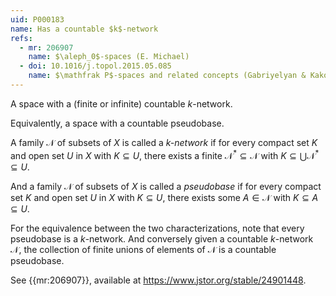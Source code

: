 ```yaml
---
uid: P000183
name: Has a countable $k$-network
refs:
  - mr: 206907
    name: $\aleph_0$-spaces (E. Michael)
  - doi: 10.1016/j.topol.2015.05.085
    name: $\mathfrak P$-spaces and related concepts (Gabriyelyan & Kakol)
---
```


A space with a (finite or infinite) countable $k$-network.

Equivalently, a space with a countable pseudobase.

A family $\mathcal N$ of subsets of $X$ is called a *$k$-network* if for every compact set $K$ and open set $U$ in $X$ with $K\subseteq U$, there exists a finite $\mathcal{N}^* \subseteq \mathcal{N}$ with $K \subseteq \bigcup\mathcal{N}^* \subseteq U$.

And a family $\mathcal{N}$ of subsets of $X$ is called a *pseudobase* if for every compact set $K$ and open set $U$ in $X$ with $K\subseteq U$, there exists some $A\in\mathcal{N}$ with $K \subseteq A \subseteq U$.

For the equivalence between the two characterizations, note that every pseudobase is a $k$-network.  And conversely given a countable $k$-network $\mathcal N$, the collection of finite unions of elements of $\mathcal N$ is a countable pseudobase.

See {{mr:206907}}, available at <https://www.jstor.org/stable/24901448>.
